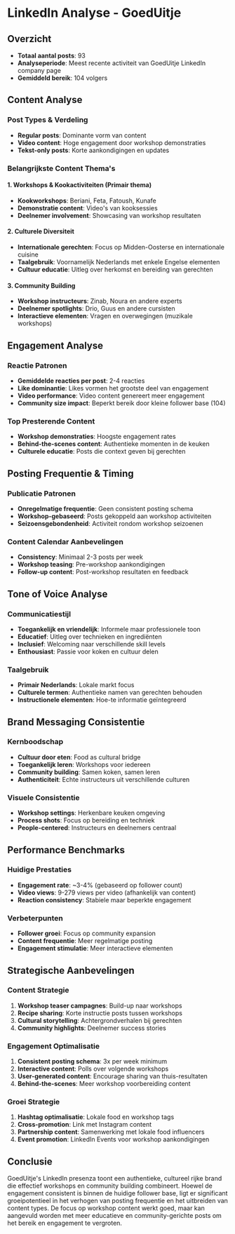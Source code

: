 # LinkedIn Analyse - GoedUitje

## Overzicht
- **Totaal aantal posts**: 93
- **Analyseperiode**: Meest recente activiteit van GoedUitje LinkedIn company page
- **Gemiddeld bereik**: 104 volgers

## Content Analyse

### Post Types & Verdeling
- **Regular posts**: Dominante vorm van content
- **Video content**: Hoge engagement door workshop demonstraties
- **Tekst-only posts**: Korte aankondigingen en updates

### Belangrijkste Content Thema's

#### 1. Workshops & Kookactiviteiten (Primair thema)
- **Kookworkshops**: Beriani, Feta, Fatoush, Kunafe
- **Demonstratie content**: Video's van kooksessies
- **Deelnemer involvement**: Showcasing van workshop resultaten

#### 2. Culturele Diversiteit
- **Internationale gerechten**: Focus op Midden-Oosterse en internationale cuisine
- **Taalgebruik**: Voornamelijk Nederlands met enkele Engelse elementen
- **Cultuur educatie**: Uitleg over herkomst en bereiding van gerechten

#### 3. Community Building
- **Workshop instructeurs**: Zinab, Noura en andere experts
- **Deelnemer spotlights**: Drio, Guus en andere cursisten
- **Interactieve elementen**: Vragen en overwegingen (muzikale workshops)

## Engagement Analyse

### Reactie Patronen
- **Gemiddelde reacties per post**: 2-4 reacties
- **Like dominantie**: Likes vormen het grootste deel van engagement
- **Video performance**: Video content genereert meer engagement
- **Community size impact**: Beperkt bereik door kleine follower base (104)

### Top Presterende Content
- **Workshop demonstraties**: Hoogste engagement rates
- **Behind-the-scenes content**: Authentieke momenten in de keuken
- **Culturele educatie**: Posts die context geven bij gerechten

## Posting Frequentie & Timing

### Publicatie Patronen
- **Onregelmatige frequentie**: Geen consistent posting schema
- **Workshop-gebaseerd**: Posts gekoppeld aan workshop activiteiten
- **Seizoensgebondenheid**: Activiteit rondom workshop seizoenen

### Content Calendar Aanbevelingen
- **Consistency**: Minimaal 2-3 posts per week
- **Workshop teasing**: Pre-workshop aankondigingen
- **Follow-up content**: Post-workshop resultaten en feedback

## Tone of Voice Analyse

### Communicatiestijl
- **Toegankelijk en vriendelijk**: Informele maar professionele toon
- **Educatief**: Uitleg over technieken en ingrediënten
- **Inclusief**: Welcoming naar verschillende skill levels
- **Enthousiast**: Passie voor koken en cultuur delen

### Taalgebruik
- **Primair Nederlands**: Lokale markt focus
- **Culturele termen**: Authentieke namen van gerechten behouden
- **Instructionele elementen**: Hoe-te informatie geïntegreerd

## Brand Messaging Consistentie

### Kernboodschap
- **Cultuur door eten**: Food as cultural bridge
- **Toegankelijk leren**: Workshops voor iedereen
- **Community building**: Samen koken, samen leren
- **Authenticiteit**: Echte instructeurs uit verschillende culturen

### Visuele Consistentie
- **Workshop settings**: Herkenbare keuken omgeving
- **Process shots**: Focus op bereiding en techniek
- **People-centered**: Instructeurs en deelnemers centraal

## Performance Benchmarks

### Huidige Prestaties
- **Engagement rate**: ~3-4% (gebaseerd op follower count)
- **Video views**: 9-279 views per video (afhankelijk van content)
- **Reaction consistency**: Stabiele maar beperkte engagement

### Verbeterpunten
- **Follower groei**: Focus op community expansion
- **Content frequentie**: Meer regelmatige posting
- **Engagement stimulatie**: Meer interactieve elementen

## Strategische Aanbevelingen

### Content Strategie
1. **Workshop teaser campagnes**: Build-up naar workshops
2. **Recipe sharing**: Korte instructie posts tussen workshops
3. **Cultural storytelling**: Achtergrondverhalen bij gerechten
4. **Community highlights**: Deelnemer success stories

### Engagement Optimalisatie
1. **Consistent posting schema**: 3x per week minimum
2. **Interactive content**: Polls over volgende workshops
3. **User-generated content**: Encourage sharing van thuis-resultaten
4. **Behind-the-scenes**: Meer workshop voorbereiding content

### Groei Strategie
1. **Hashtag optimalisatie**: Lokale food en workshop tags
2. **Cross-promotion**: Link met Instagram content
3. **Partnership content**: Samenwerking met lokale food influencers
4. **Event promotion**: LinkedIn Events voor workshop aankondigingen

## Conclusie

GoedUitje's LinkedIn presenza toont een authentieke, cultureel rijke brand die effectief workshops en community building combineert. Hoewel de engagement consistent is binnen de huidige follower base, ligt er significant groeipotentieel in het verhogen van posting frequentie en het uitbreiden van content types. De focus op workshop content werkt goed, maar kan aangevuld worden met meer educatieve en community-gerichte posts om het bereik en engagement te vergroten.